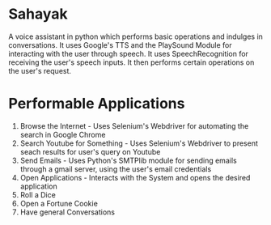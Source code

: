 # Sahayak
A voice assistant in python which performs basic operations and indulges in conversations.
It uses Google's TTS and the PlaySound Module for interacting with the user through speech. It uses SpeechRecognition for receiving the user's speech inputs. It then performs certain operations on the user's request.

# Performable Applications
1. Browse the Internet - Uses Selenium's Webdriver for automating the search in Google Chrome
2. Search Youtube for Something - Uses Selenium's Webdriver to present seach results for user's query on Youtube
3. Send Emails - Uses Python's SMTPlib module for sending emails through a gmail server, using the user's email credentials
4. Open Applications - Interacts with the System and opens the desired application
5. Roll a Dice
6. Open a Fortune Cookie
7. Have general Conversations
